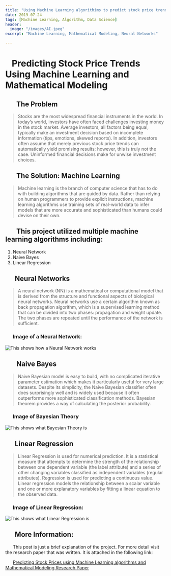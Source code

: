```yaml
---
title: "Using Machine Learning algorithims to predict stock price trends"
date: 2019-07-24
tags: [Machine Learning, Algorithm, Data Science]
header:
  image: "/images/AI.jpeg"
excerpt: "Machine Learning, Mathematical Modeling, Neural Networks"

---
```



#   &nbsp;&nbsp;&nbsp;Predicting Stock Price Trends Using Machine Learning and Mathematical Modeling

##   &nbsp;&nbsp;&nbsp;&nbsp;&nbsp;&nbsp; The Problem
> Stocks are the most widespread financial instruments in the world. In today’s world, investors have often faced challenges investing money in the stock market. Average investors, all factors being equal, typically make an investment decision based on incomplete information (tips, emotions, skewed reports). In addition, investors often assume that merely previous stock price trends can automatically yield promising results; however, this is truly not the case. Uninformed financial decisions make for unwise investment choices.

##   &nbsp;&nbsp;&nbsp;&nbsp;&nbsp;&nbsp; The Solution: Machine Learning
> Machine learning is the branch of computer science that has to do with building algorithms that are guided by data. Rather than relying on human programmers to provide explicit instructions, machine learning algorithms use training sets of real-world data to infer models that are more accurate and sophisticated than humans could devise on their own.

##   &nbsp;&nbsp;&nbsp;&nbsp;&nbsp;&nbsp; This project utilized multiple machine learning algorithms including:

  1. Neural Network
  2. Naive Bayes
  3. Linear Regression

## &nbsp;&nbsp;&nbsp;&nbsp;&nbsp;&nbsp;Neural Networks

>A neural network (NN) is a mathematical or computational model that is derived from the structure and functional aspects of biological neural networks. Neural networks use a certain algorithm known as back propagation algorithm, which is a supervised learning method that can be divided into two phases: propagation and weight update. The two phases are repeated until the performance of the network is sufficient.

### &nbsp;&nbsp;&nbsp;&nbsp;&nbsp;&nbsp;Image of a Neural Network:

<img src="{{ site.url }}{{ site.baseurl }}/images/NN.png" alt="This shows how a Neural Network works">

## &nbsp;&nbsp;&nbsp;&nbsp;&nbsp;&nbsp; Naive Bayes

>Naive Bayesian model is easy to build, with no complicated iterative parameter estimation which makes it particularly useful for very large datasets. Despite its simplicity, the Naive Bayesian classifier often does surprisingly well and is widely used because it often outperforms more sophisticated classification methods. Bayesian theorem provides a way of calculating the posterior probability.

### &nbsp;&nbsp;&nbsp;&nbsp;&nbsp;&nbsp;Image of Bayesian Theory

<img src="{{ site.url }}{{ site.baseurl }}/images/bayes.png" alt="This shows what Bayesian Theory is">

## &nbsp;&nbsp;&nbsp;&nbsp;&nbsp;&nbsp;Linear Regression

>Linear Regression is used for numerical prediction. It is a statistical measure that attempts to determine the strength of the relationship between one dependent variable (the label attribute) and a series of other changing variables classified as independent variables (regular attributes). Regression is used for predicting a continuous value. Linear regression models the relationship between a scalar variable and one or more explanatory variables by fitting a linear equation to the observed data.

### &nbsp;&nbsp;&nbsp;&nbsp;&nbsp;&nbsp;Image of Linear Regression:

<img src="{{ site.url }}{{ site.baseurl }}/images/LR.png" alt="This shows what Linear Regression is">

## &nbsp;&nbsp;&nbsp;&nbsp;&nbsp;&nbsp;More Information:

&nbsp;&nbsp;&nbsp;&nbsp;&nbsp;&nbsp;This post is just a brief explanation of the project. For more detail visit the research paper that was written. It is attached in the following link:

&nbsp;&nbsp;&nbsp;&nbsp;&nbsp;&nbsp;[Predicting Stock Prices using Machine Learning algorithms and Mathematical Modeling Research Paper](https://docs.google.com/document/d/1CH2NBqQ97SmrK-o2fUZSxCD8w3tXd9uhHxf5t3MG4to/edit?usp=sharing)
